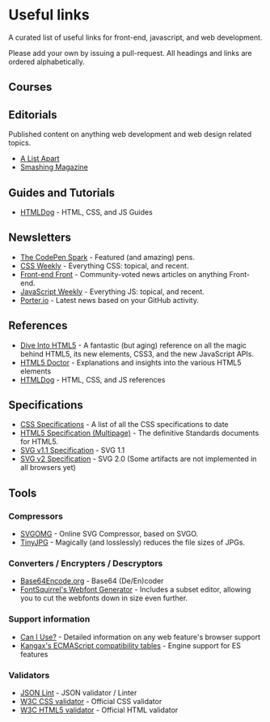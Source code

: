 # Useful links

A curated list of useful links for front-end, javascript, and web development.

Please add your own by issuing a pull-request. All headings and links are ordered alphabetically.

## Courses

<!-- 
- [FreeCodeCamp]()
- [OpenClassroom]()
- [Lynda.com]()
- [Khan Academy]()
- [WesBos…]()
-->

## Editorials

Published content on anything web development and web design related topics.

- [A List Apart](https://alistapart.com)
- [Smashing Magazine](https://smashingmagazine.com)

## Guides and Tutorials

- [HTMLDog](https://htmldog.com/guides/) - HTML, CSS, and JS Guides

## Newsletters

- [The CodePen Spark](https://codepen.io/spark/) - Featured (and amazing) pens.
- [CSS Weekly](https://css-weekly.com/) - Everything CSS: topical, and recent.
- [Front-end Front](https://frontendfront.com/) - Community-voted news articles on anything Front-end.
- [JavaScript Weekly](https://javascriptweekly.com/) - Everything JS: topical, and recent.
- [Porter.io](https://porter.io/) - Latest news based on your GitHub activity.

## References

- [Dive Into HTML5](https://diveintohtml5.info/) - A fantastic (but aging) reference on all the magic behind HTML5, its new elements, CSS3, and the new JavaScript APIs.
- [HTML5 Doctor](http://html5doctor.com/) - Explanations and insights into the various HTML5 elements
- [HTMLDog](https://htmldog.com/references/) - HTML, CSS, and JS references

## Specifications

- [CSS Specifications](https://www.w3.org/Style/CSS/) - A list of all the CSS specifications to date
- [HTML5 Specification (Multipage)](https://html.spec.whatwg.org/multipage/) - The definitive Standards documents for HTML5.
- [SVG v1.1 Specification](https://www.w3.org/TR/SVG11/) - SVG 1.1
- [SVG v2 Specification](https://www.w3.org/TR/SVG2/) - SVG 2.0 (Some artifacts are not implemented in all browsers yet)

## Tools

### Compressors

- [SVGOMG](https://jakearchibald.github.io/svgomg/) - Online SVG Compressor, based on SVGO.
- [TinyJPG](https://tinyjpg.com/) - Magically (and losslessly) reduces the file sizes of JPGs.

### Converters / Encrypters / Descryptors

- [Base64Encode.org](https://www.base64encode.org/) - Base64 (De/En)coder
- [FontSquirrel's Webfont Generator](https://www.fontsquirrel.com/tools/webfont-generator) - Includes a subset editor, allowing you to cut the webfonts down in size even further.

### Support information

- [Can I Use?](https://caniuse.com/) - Detailed information on any web feature's browser support
- [Kangax's ECMAScript compatibility tables](http://kangax.github.io/compat-table/es6/) - Engine support for ES features

### Validators

- [JSON Lint](https://jsonlint.com/) - JSON validator / Linter
- [W3C CSS validator](http://jigsaw.w3.org/css-validator/) - Official CSS validator
- [W3C HTML5 validator](https://validator.w3.org/) - Official HTML validator


